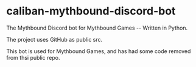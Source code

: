 # caliban-mythbound-discord-bot

The Mythbound Discord bot for Mythbound Games -- Written in Python. 

The project uses GitHub as public src.

This bot is used for Mythbound Games, and has had some code removed from thsi public repo.
